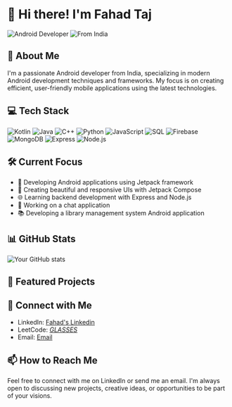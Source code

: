 # 👋 Hi there! I'm Fahad Taj

![Android Developer](https://img.shields.io/badge/Android%20Developer-3DDC84?style=for-the-badge&logo=android&logoColor=white)
![From India](https://img.shields.io/badge/From-India-orange?style=for-the-badge&logo=data:image/svg+xml;base64,PHN2ZyB4bWxucz0iaHR0cDovL3d3dy53My5vcmcvMjAwMC9zdmciIHZpZXdCb3g9IjAgMCAxMDAwIDYwMCI+PHBhdGggZmlsbD0iI2Y5MyIgZD0iTTAgMGgxMDAwdjYwMEgweiIvPjxwYXRoIGZpbGw9IiNmZmYiIGQ9Ik0wIDIwMGgxMDAwdjIwMEgweiIvPjxwYXRoIGZpbGw9IiMxMjhiNDUiIGQ9Ik0wIDQwMGgxMDAwdjIwMEgweiIvPjxnIHRyYW5zZm9ybT0idHJhbnNsYXRlKDUwMCAzMDApIj48Y2lyY2xlIHI9IjkyLjUiIGZpbGw9IiMwMDgiLz48Y2lyY2xlIHI9IjgwIiBmaWxsPSIjZmZmIi8+PGNpcmNsZSByPSIxNSIgZmlsbD0iIzAwOCIvPjwvZz48L3N2Zz4=)

## 🚀 About Me

I'm a passionate Android developer from India, specializing in modern Android development techniques and frameworks. My focus is on creating efficient, user-friendly mobile applications using the latest technologies.

## 💻 Tech Stack

![Kotlin](https://img.shields.io/badge/Kotlin-0095D5?style=for-the-badge&logo=kotlin&logoColor=white)
![Java](https://img.shields.io/badge/Java-ED8B00?style=for-the-badge&logo=java&logoColor=white)
![C++](https://img.shields.io/badge/C++-00599C?style=for-the-badge&logo=c%2B%2B&logoColor=white)
![Python](https://img.shields.io/badge/Python-3776AB?style=for-the-badge&logo=python&logoColor=white)
![JavaScript](https://img.shields.io/badge/JavaScript-F7DF1E?style=for-the-badge&logo=javascript&logoColor=black)
![SQL](https://img.shields.io/badge/SQL-4479A1?style=for-the-badge&logo=mysql&logoColor=white)
![Firebase](https://img.shields.io/badge/Firebase-FFCA28?style=for-the-badge&logo=firebase&logoColor=black)
![MongoDB](https://img.shields.io/badge/MongoDB-47A248?style=for-the-badge&logo=mongodb&logoColor=white)
![Express](https://img.shields.io/badge/Express-000000?style=for-the-badge&logo=express&logoColor=white)
![Node.js](https://img.shields.io/badge/Node.js-339933?style=for-the-badge&logo=node.js&logoColor=white)

## 🛠️ Current Focus

- 📱 Developing Android applications using Jetpack framework
- 🎨 Creating beautiful and responsive UIs with Jetpack Compose
- 🌐 Learning backend development with Express and Node.js
- 💬 Working on a chat application
- 📚 Developing a library management system Android application

## 📊 GitHub Stats

![Your GitHub stats](https://github-readme-stats.vercel.app/api?username=Fahad-Taj&show_icons=true&theme=radical)

## 🌟 Featured Projects

<!-- You can add your featured projects here -->

## 🤝 Connect with Me

<!-- Add your social media links here -->
- LinkedIn: [Fahad's Linkedin](https://www.linkedin.com/in/fahad-taj-9644642a2/)
- LeetCode: [_GLASSES_](https://leetcode.com/u/_GLASSES__/)
- Email: [Email](fahadtaj909@gmail.com)

## 📫 How to Reach Me

Feel free to connect with me on LinkedIn or send me an email. I'm always open to discussing new projects, creative ideas, or opportunities to be part of your visions.
